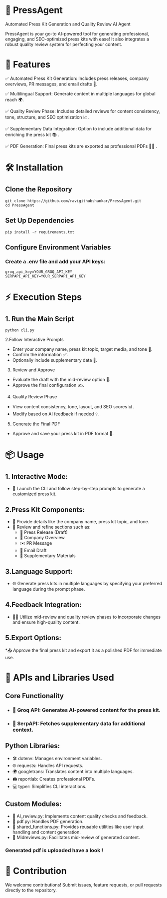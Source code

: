 # 🚀 PressAgent

Automated Press Kit Generation and Quality Review AI Agent

PressAgent is your go-to AI-powered tool for generating professional, engaging, and SEO-optimized press kits with ease! It also integrates a robust quality review system for perfecting your content.

# 🌟 Features

 ✅ Automated Press Kit Generation: Includes press releases, company overviews, PR messages, and email drafts 📝.
 
 ✅ Multilingual Support: Generate content in multiple languages for global reach 🌍.
 
 ✅ Quality Review Phase: Includes detailed reviews for content consistency, tone, structure, and SEO optimization 📈.
 
 ✅ Supplementary Data Integration: Option to include additional data for enriching the press kit 📚 .
 
 ✅ PDF Generation: Final press kits are exported as professional PDFs 🧑‍💻 .


# 🛠️ Installation

## Clone the Repository

    git clone https://github.com/ravigithubshankar/PressAgent.git  
    cd PressAgent  
    
## Set Up Dependencies

    pip install -r requirements.txt  
    
## Configure Environment Variables
### Create a .env file and add your API keys:
    groq_api_key=YOUR_GROQ_API_KEY  
    SERPAPI_API_KEY=YOUR_SERPAPI_API_KEY  

# ⚡ Execution Steps

## 1. Run the Main Script
    python cli.py  
    
2.Follow Interactive Prompts

* Enter your company name, press kit topic, target media, and tone 🎤.
* Confirm the information ✅.
* Optionally include supplementary data 📂.

3. Review and Approve

* Evaluate the draft with the mid-review option 🔄.
* Approve the final configuration ✍️.

4. Quality Review Phase

* View content consistency, tone, layout, and SEO scores 📊.
* Modify based on AI feedback if needed 💡.

5. Generate the Final PDF
* Approve and save your press kit in PDF format 📄.

# 📦 Usage
## 1. Interactive Mode:

* 🚦 Launch the CLI and follow step-by-step prompts to generate a customized press kit.

## 2.Press Kit Components:
* 📝 Provide details like the company name, press kit topic, and tone.
* 🔄 Review and refine sections such as:
  * 📜 Press Release (Draft)
  *  🏢 Company Overview
  *  ✉️ PR Message
  *  📧 Email Draft
  * 📂 Supplementary Materials

## 3.Language Support:
* 🌐 Generate press kits in multiple languages by specifying your preferred language during the prompt phase.

## 4.Feedback Integration:
* 🧑‍💻 Utilize mid-review and quality review phases to incorporate changes and ensure high-quality content.

## 5.Export Options:
*📤 Approve the final press kit and export it as a polished PDF for immediate use.

# 🧰 APIs and Libraries Used
## Core Functionality
* ### 🤖 Groq API: Generates AI-powered content for the press kit.
* ### 📰 SerpAPI: Fetches supplementary data for additional context.
  
## Python Libraries:
* 🛠️ dotenv: Manages environment variables.
* 🌐 requests: Handles API requests.
* 🌍 googletrans: Translates content into multiple languages.
* 🖨️ reportlab: Creates professional PDFs.
* 💻 typer: Simplifies CLI interactions.
  
## Custom Modules:
* 🧪 AI_review.py: Implements content quality checks and feedback.
* 📄 pdf.py: Handles PDF generation.
* 🔧 shared_functions.py: Provides reusable utilities like user input handling and content generation.
* 📝 Midreviews.py: Facilitates mid-review of generated content.

### Generated pdf is uploaded have a look !
# 🤝 Contribution
We welcome contributions! Submit issues, feature requests, or pull requests directly to the repository.
